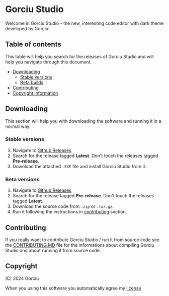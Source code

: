 # Gorciu Studio

Welcome in Gorciu Studio - the new, interesting code editor with dark theme developed by Gorciu!

## Table of contents

This table will help you search for the releases of Gorciu Studio and will help you navigate through this document.

* [Downloading](#downloading)
    * [Stable versions](#stable-versions)
    * [Beta builds](#beta-versions)
* [Contributing](#contributing)
* [Copyright information](#copyright)

## Downloading

This section will help you with downloading the software and running it in a normal way.

### Stable versions

1. Navigate to [Github Releases](https://github.com/gorciu-official/studio/releases)
2. Search for the release tagged **Latest**. Don't touch the releases tagged **Pre-release**.
3. Download the attached `.EXE` file and install Gorciu Studio from it.

### Beta versions

1. Navigate to [Github Releases](https://github.com/gorciu-official/studio/releases)
2. Search for the release tagged **Pre-release**. Don't touch the releases tagged **Latest**.
3. Download the source code from `.zip` or `.tar.gz`.
4. Run it following the instructions in [contributing](#contributing) section.

## Contributing

If you really want to contribute Gorciu Studio / run it from source code see the [CONTRIBUTING.MD](https://github.com/gorciu-official/studio/blob/main/CONTRIBUTING.MD) file for the informations about compiling Gorciu Studio and about running it from source code.

## Copyright

(C) 2024 Gorciu

When you using this software you automatically agree my [license](https://github.com/gorciu-official/studio/blob/main/LICENSE.MD)